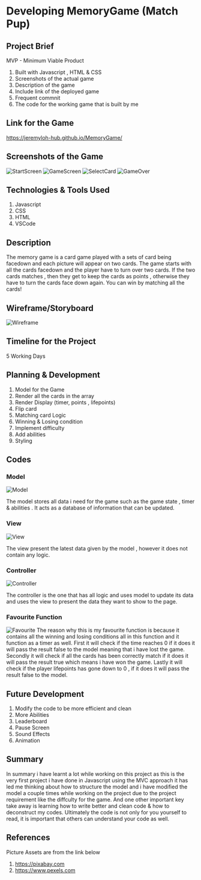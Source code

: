 # Developing MemoryGame (Match Pup)

## Project Brief

MVP - Minimum Viable Product

1. Built with Javascript , HTML & CSS
2. Screenshots of the actual game
3. Description of the game
4. Include link of the deployed game
5. Frequent commnit
6. The code for the working game that is built by me

## Link for the Game

https://jeremyloh-hub.github.io/MemoryGame/

## Screenshots of the Game

![StartScreen](https://github.com/jeremyloh-hub/MemoryGame/blob/main/Notes/startscreen.png?raw=true)
![GameScreen](https://github.com/jeremyloh-hub/MemoryGame/blob/main/Notes/gamescreen.png?raw=true)
![SelectCard](https://github.com/jeremyloh-hub/MemoryGame/blob/main/Notes/selectcard.png?raw=true)
![GameOver](https://github.com/jeremyloh-hub/MemoryGame/blob/main/Notes/gameover.png?raw=true)

## Technologies & Tools Used

1. Javascript
2. CSS
3. HTML
4. VSCode

## Description

The memory game is a card game played with a sets of card being facedown and each picture will appear on two cards. The game starts with all the cards facedown and the player have to turn over two cards. If the two cards matches , then they get to keep the cards as points , otherwise they have to turn the cards face down again. You can win by matching all the cards!

## Wireframe/Storyboard

![Wireframe](https://github.com/jeremyloh-hub/MemoryGame/blob/main/Notes/wireframe.png?raw=true)

## Timeline for the Project

5 Working Days

## Planning & Development

1. Model for the Game
2. Render all the cards in the array
3. Render Display (timer, points , lifepoints)
4. Flip card
5. Matching card Logic
6. Winning & Losing condition
7. Implement difficulty
8. Add abilities
9. Styling

## Codes

### Model

![Model](https://github.com/jeremyloh-hub/MemoryGame/blob/main/Notes/model.png?raw=true)

The model stores all data i need for the game such as the game state , timer & abilities . It acts as a database of information that can be updated.

### View

![View](https://github.com/jeremyloh-hub/MemoryGame/blob/main/Notes/view.png?raw=true)

The view present the latest data given by the model , however it does not contain any logic.

### Controller

![Controller](https://github.com/jeremyloh-hub/MemoryGame/blob/main/Notes/controller.png?raw=true)

The controller is the one that has all logic and uses model to update its data and uses the view to present the data they want to show to the page.

### Favourite Function

![Favourite](https://github.com/jeremyloh-hub/MemoryGame/blob/main/favourite.png?raw=true)
The reason why this is my favourite function is because it contains all the winning and losing conditions all in this function and it function as a timer as well. First it will check if the time reaches 0 if it does it will pass the result false to the model meaning that i have lost the game. Secondly it will check if all the cards has been correctly match if it does it will pass the result true which means i have won the game. Lastly it will check if the player lifepoints has gone down to 0 , if it does it will pass the result false to the model.

## Future Development

1. Modify the code to be more efficient and clean
2. More Abilities
3. Leaderboard
4. Pause Screen
5. Sound Effects
6. Animation

## Summary

In summary i have learnt a lot while working on this project as this is the very first project i have done in Javascript using the MVC approach it has led me thinking about how to structure the model and i have modified the model a couple times while working on the project due to the project requirement like the diffculty for the game. And one other important key take away is learning how to write better and clean code & how to deconstruct my codes. Ultimately the code is not only for you yourself to read, it is important that others can understand your code as well.

## References

Picture Assets are from the link below

1. https://pixabay.com
2. https://www.pexels.com
